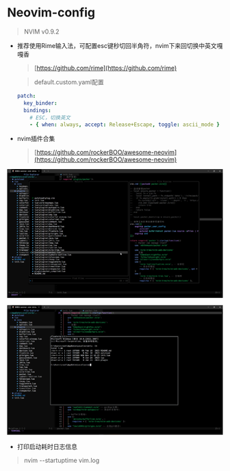 # Neovim-config
> NVIM v0.9.2

- 推荐使用Rime输入法，可配置esc键秒切回半角符，nvim下来回切换中英文嘎嘎香
  > [https://github.com/rime](https://github.com/rime)
  
  > default.custom.yaml配置
  ```yaml
  patch:
    key_binder:
    bindings:
      # ESC，切换英文
      - { when: always, accept: Release+Escape, toggle: ascii_mode }

  ```

- nvim插件合集
  > [https://github.com/rockerBOO/awesome-neovim](https://github.com/rockerBOO/awesome-neovim)

![img](.images/img-02.jpg) 

![img](.images/img-01.jpg) 


- 打印启动耗时日志信息
> nvim --startuptime vim.log

